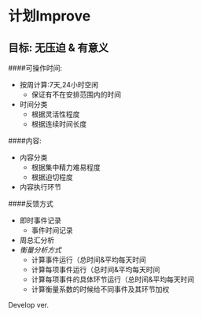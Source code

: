 计划Improve
=
目标: 无压迫 & 有意义
-
####可操作时间:  
* 按周计算:7天,24小时空闲  
  * 保证有不在安排范围内的时间
* 时间分类
  * 根据灵活性程度
  * 根据连续时间长度

####内容:
* 内容分类
  * 根据集中精力难易程度
  * 根据迫切程度
* 内容执行环节

####反馈方式
* 即时事件记录
  * 事件时间记录
* 周总汇分析
* *衡量分析方式*
  * 计算事件运行（总时间&平均每天时间
  * 计算每项事件运行（总时间&平均每天时间
  * 计算每项事件的具体环节运行（总时间&平均每天时间
  * 计算衡量系数的时候给不同事件及其环节加权

Develop ver.
